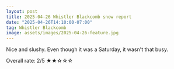 ```yaml
---
layout: post
title: 2025-04-26 Whistler Blackcomb snow report
date: "2025-04-26T14:10:00-07:00"
tag: Whistler Blackcomb
image: assets/images/2025-04-26-feature.jpg
---
```


Nice and slushy. Even though it was a Saturday, it wasn't that busy.

Overall rate: 2/5 ★★☆☆☆

